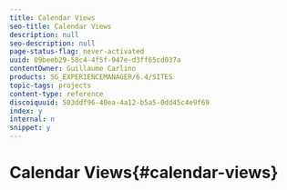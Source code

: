 ```yaml
---
title: Calendar Views
seo-title: Calendar Views
description: null
seo-description: null
page-status-flag: never-activated
uuid: 09beeb29-58c4-4f5f-947e-d3ff65cd037a
contentOwner: Guillaume Carlino
products: SG_EXPERIENCEMANAGER/6.4/SITES
topic-tags: projects
content-type: reference
discoiquuid: 503ddf96-40ea-4a12-b5a5-0dd45c4e9f69
index: y
internal: n
snippet: y
---
```


# Calendar Views{#calendar-views}


